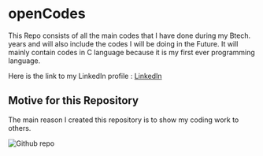 # openCodes

This Repo consists of all the main codes that I have done during my Btech. years and will also include the codes I will be doing in the Future. 
It will mainly contain codes in C language because it is my first ever programming language. 

Here is the link to my LinkedIn profile : [LinkedIn](https://www.linkedin.com/in/mithilbatra211205/)

## Motive for this Repository

The main reason I created this repository is to show my coding work to others.


![Github repo](https://github.com/Mithilbatra/openCodes/assets/145864311/196fd5f7-ad14-41d3-9e1d-e8e6a73dd017)



